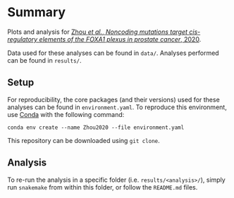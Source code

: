 # Summary

Plots and analysis for [Zhou _et al._, _Noncoding mutations target cis-regulatory elements of the FOXA1 plexus in prostate cancer_, 2020](https://www.nature.com/articles/s41467-020-14318-9).

Data used for these analyses can be found in `data/`.
Analyses performed can be found in `results/`.

## Setup

For reproducibility, the core packages (and their versions) used for these analyses can be found in `environment.yaml`.
To reproduce this environment, use [Conda](https://conda.io/docs/) with the following command:

```shell
conda env create --name Zhou2020 --file environment.yaml
```

This repository can be downloaded using `git clone`.

## Analysis

To re-run the analysis in a specific folder (i.e. `results/<analysis>/`), simply run `snakemake` from within this folder, or follow the `README.md` files.
